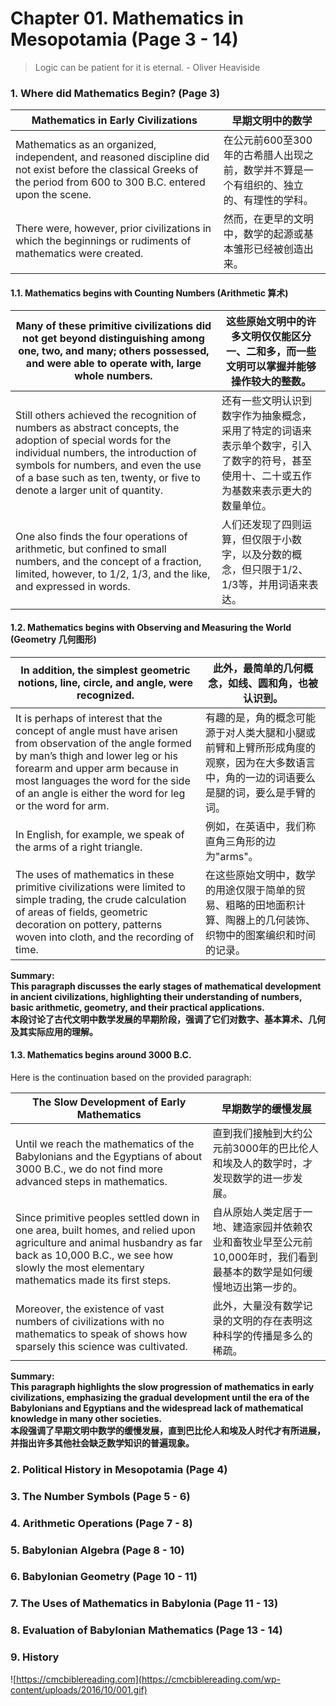 # Chapter 01. Mathematics in Mesopotamia (Page 3 - 14)

> Logic can be patient for it is eternal. - Oliver Heaviside

### 1. Where did Mathematics Begin? (Page 3)
| **Mathematics in Early Civilizations** | **早期文明中的数学** |
|----------------------------------------|------------------------|
| Mathematics as an organized, independent, and reasoned discipline did not exist before the classical Greeks of the period from 600 to 300 B.C. entered upon the scene. | 在公元前600至300年的古希腊人出现之前，数学并不算是一个有组织的、独立的、有理性的学科。 |
| There were, however, prior civilizations in which the beginnings or rudiments of mathematics were created. | 然而，在更早的文明中，数学的起源或基本雏形已经被创造出来。 |

#### 1.1. Mathematics begins with Counting Numbers (Arithmetic 算术)
| Many of these primitive civilizations did not get beyond **distinguishing among one, two, and many**; others possessed, and were able to operate with, large whole numbers. | 这些原始文明中的许多文明仅仅能**区分一、二和多**，而一些文明可以掌握并能够操作较大的整数。 |
|----------------------------------------|------------------------|
| Still others achieved the recognition of numbers as abstract concepts, the adoption of special words for the individual numbers, the introduction of symbols for numbers, and even the use of a base such as ten, twenty, or five to denote a larger unit of quantity. | 还有一些文明认识到数字作为抽象概念，采用了特定的词语来表示单个数字，引入了数字的符号，甚至使用十、二十或五作为基数来表示更大的数量单位。 |
| One also finds the four operations of arithmetic, but confined to small numbers, and the concept of a fraction, limited, however, to 1/2, 1/3, and the like, and expressed in words. | 人们还发现了四则运算，但仅限于小数字，以及分数的概念，但只限于1/2、1/3等，并用词语来表达。 |

#### 1.2. Mathematics begins with Observing and Measuring the World (Geometry 几何图形)
| In addition, the simplest geometric notions, line, circle, and angle, were recognized. | 此外，最简单的几何概念，如线、圆和角，也被认识到。 |
|----------------------------------------|------------------------|
| It is perhaps of interest that the concept of angle must have arisen from observation of the angle formed by man’s thigh and lower leg or his forearm and upper arm because in most languages the word for the side of an angle is either the word for leg or the word for arm. | 有趣的是，角的概念可能源于对人类大腿和小腿或前臂和上臂所形成角度的观察，因为在大多数语言中，角的一边的词语要么是腿的词，要么是手臂的词。 |
| In English, for example, we speak of the arms of a right triangle. | 例如，在英语中，我们称直角三角形的边为"arms"。 |
| The uses of mathematics in these primitive civilizations were limited to simple trading, the crude calculation of areas of fields, geometric decoration on pottery, patterns woven into cloth, and the recording of time. | 在这些原始文明中，数学的用途仅限于简单的贸易、粗略的田地面积计算、陶器上的几何装饰、织物中的图案编织和时间的记录。 |

**Summary:**  
**This paragraph discusses the early stages of mathematical development in ancient civilizations, highlighting their understanding of numbers, basic arithmetic, geometry, and their practical applications.**  
**本段讨论了古代文明中数学发展的早期阶段，强调了它们对数字、基本算术、几何及其实际应用的理解。**

#### 1.3. Mathematics begins around 3000 B.C. 

Here is the continuation based on the provided paragraph:

| **The Slow Development of Early Mathematics** | **早期数学的缓慢发展** |
|----------------------------------------------|--------------------------|
| Until we reach the mathematics of the Babylonians and the Egyptians of about 3000 B.C., we do not find more advanced steps in mathematics. | 直到我们接触到大约公元前3000年的巴比伦人和埃及人的数学时，才发现数学的进一步发展。 |
| Since primitive peoples settled down in one area, built homes, and relied upon agriculture and animal husbandry as far back as 10,000 B.C., we see how slowly the most elementary mathematics made its first steps. | 自从原始人类定居于一地、建造家园并依赖农业和畜牧业早至公元前10,000年时，我们看到最基本的数学是如何缓慢地迈出第一步的。 |
| Moreover, the existence of vast numbers of civilizations with no mathematics to speak of shows how sparsely this science was cultivated. | 此外，大量没有数学记录的文明的存在表明这种科学的传播是多么的稀疏。 |

**Summary:**  
**This paragraph highlights the slow progression of mathematics in early civilizations, emphasizing the gradual development until the era of the Babylonians and Egyptians and the widespread lack of mathematical knowledge in many other societies.**  
**本段强调了早期文明中数学的缓慢发展，直到巴比伦人和埃及人时代才有所进展，并指出许多其他社会缺乏数学知识的普遍现象。**

### 2. Political History in Mesopotamia (Page 4)

### 3. The Number Symbols (Page 5 - 6)
### 4. Arithmetic Operations (Page 7 - 8)
### 5. Babylonian Algebra (Page 8 - 10)
### 6. Babylonian Geometry (Page 10 - 11)
### 7. The Uses of Mathematics in Babylonia (Page 11 - 13)
### 8. Evaluation of Babylonian Mathematics (Page 13 - 14)

### 9. History
![https://cmcbiblereading.com](https://cmcbiblereading.com/wp-content/uploads/2016/10/001.gif)
